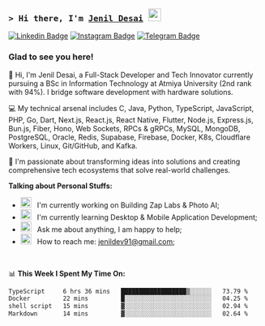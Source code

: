 ### <samp>&gt; Hi there, I'm <a href="https://github.com/Jenil-Desai" target="_blank">Jenil Desai</a> <img src="https://media.giphy.com/media/hvRJCLFzcasrR4ia7z/giphy.gif" width="25"> </samp>

[![Linkedin Badge](https://img.shields.io/badge/-LinkedIn-0e76a8?style=flat-square&logo=Linkedin&logoColor=white)](https://linkedin.com/in/desaijenil)
[![Instagram Badge](https://img.shields.io/badge/-Instagram-e4405f?style=flat-square&logo=Instagram&logoColor=white)](https://instagram.com/jenxl_09/)
[![Telegram Badge](https://img.shields.io/badge/-Telegram-0088cc?style=flat-square&logo=Telegram&logoColor=white)](https://t.me/jenxl_09)

### Glad to see you here!

👋 Hi, I'm Jenil Desai, a Full-Stack Developer and Tech Innovator currently pursuing a BSc in Information Technology at Atmiya University (2nd rank with 94%). I bridge software development with hardware solutions.

💻 My technical arsenal includes C, Java, Python, TypeScript, JavaScript, PHP, Go, Dart, Next.js, React.js, React Native, Flutter, Node.js, Express.js, Bun.js, Fiber, Hono, Web Sockets, RPCs & gRPCs, MySQL, MongoDB, PostgreSQL, Oracle, Redis, Supabase, Firebase, Docker, K8s, Cloudflare Workers, Linux, Git/GitHub, and Kafka.

🚀 I'm passionate about transforming ideas into solutions and creating comprehensive tech ecosystems that solve real-world challenges.

**Talking about Personal Stuffs:**

- <img src="https://github.com/Gapur/Gapur/blob/main/assets/developer.gif?raw=true" width="21" />&nbsp;&nbsp; I'm currently working on Building Zap Labs & Photo AI;
- <img src="https://github.com/Gapur/Gapur/blob/main/assets/lightning.gif?raw=true" width="21" />&nbsp;&nbsp; I'm currently learning Desktop & Mobile Application Development;
- <img src="https://github.com/Gapur/Gapur/blob/main/assets/message.gif?raw=true" width="21" />&nbsp;&nbsp; Ask me about anything, I am happy to help;
- <img src="https://github.com/Gapur/Gapur/blob/main/assets/letterbox.gif?raw=true" width="21" />&nbsp;&nbsp; How to reach me: jenildev91@gmail.com;

</br>

📊 **This Week I Spent My Time On:**

<!--START_SECTION:waka-->

```txt
TypeScript     6 hrs 36 mins   ██████████████████▒░░░░░░   73.79 %
Docker         22 mins         █░░░░░░░░░░░░░░░░░░░░░░░░   04.25 %
shell script   15 mins         ▓░░░░░░░░░░░░░░░░░░░░░░░░   02.94 %
Markdown       14 mins         ▓░░░░░░░░░░░░░░░░░░░░░░░░   02.64 %
```

<!--END_SECTION:waka-->
